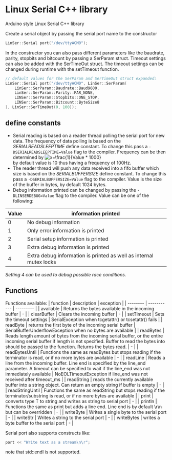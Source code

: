 # Linux Serial C++ library

Arduino style Linux Serial C++ library

Create a serial object by passing the serial port name to the constructor
```C++
LinSer::Serial port("/dev/ttyACM0");
```
In the constructor you can also pass different parameters like the baudrate, parity, stopbits and bitcount by passing a SerParam struct. Timeout settings can also be added with the SerTimeOut struct. The timeout settings can be changed during runtime with the setTimeout function.
```C++
// default values for the SerParam and SerTimeOut struct expanded:
LinSer::Serial port("/dev/ttyACM0", LinSer::SerParam(
	LinSer::SerParam::Baudrate::Baud9600,
	LinSer::SerParam::Parity::PAR_NONE,
	LINSer::SerParam::Stopbits::ONE_STOP,
	LINSer::SerParam::Bitcount::ByteSize8
), LinSer::SerTimeOut(0, 100));
```

## define constants
* Serial reading is based on a reader thread polling the serial port for new data. The frequency of data polling is based on the *SERIALREADSLEEPTIME* define constant. To change this pass a ```-DSERIALREADSLEEPTIME=Value``` flag to the compiler. Frequency can be then determined by ![x=\frac{1}{Value * 1000}](https://latex.codecogs.com/svg.latex?x=\frac{1}{Value*1000})<br>
by default value is 10 thus having a frequency of 100Hz.<br>
* The reader thread will push any data received into a fifo buffer which size is based on the *SERIALBUFFERSIZE* define constant. To change this pass a ```-DSERIALBUFFERSIZE=Value``` flag to the compiler. Value is the size of the buffer in bytes, by default 1024 bytes.<br>
* Debug information printed can be changed by passing the ```-DLINSERDEBUG=Value``` flag to the compiler. Value can be one of the following:

| Value | information printed |
| ---- | --- |
| 0 | No debug information |
| 1 | Only error information is printed |
| 2 | Serial setup information is printed |
| 3 | Extra debug information is printed |
| 4 | Extra debug information is printed as well as internal mutex locks |

*Setting 4 can be used to debug possible race conditions.*

## Functions

Functions available:
| function | description | exception |
| -------- | ----------- | --------- | 
| available | Returns the bytes available in the incoming buffer | - |
| clearBuffer | Clears the incoming buffer | - |
| setTimeout | Sets the timeout settings | SerialException when tcgetattr() or tcsetattr() fails |
| readByte | returns the first byte of the incoming serial buffer | SerialBufferUnderflowException when no bytes are available |
| readBytes | Reads length amount of bytes from the incoming serial buffer, or the entire incoming serial buffer if length is not specified. Buffer to read the bytes into should be passed to the function. Returns the bytes read. | - |
| readBytesUntil | Functions the same as readBytes but stops reading if the terminator is read, or if no more bytes are available | - |
| readLine | Reads a line from the incoming buffer. Line end is specified by the line_end parameter. A timeout can be specified to wait if the line_end was not immediately available | NoEOLTimeoutException if line_end was not received after timeout_ms |
| readString | reads the currently available buffer into a string object. Can return an empty string if buffer is empty | - |
| readStringUntil | Functions the same as readString but stops reading if the terminator/substring is read, or if no more bytes are available |
| print | converts type T to string and writes as string to serial port | - |
| println | Functions the same as print but adds a line end. Line end is by default \r\n but can be overridden | - |
| writeByte | Writes a single byte to the serial port | - |
| writeStr | Writes a string to the serial port | - |
| writeBytes | writes a byte buffer to the serial port | - |

Serial port also supports constructs like:
```C++
port << "Write text as a stream\n\r";
```
note that std::endl is not supported.